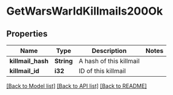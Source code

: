 # GetWarsWarIdKillmails200Ok

## Properties

Name | Type | Description | Notes
------------ | ------------- | ------------- | -------------
**killmail_hash** | **String** | A hash of this killmail | 
**killmail_id** | **i32** | ID of this killmail | 

[[Back to Model list]](../README.md#documentation-for-models) [[Back to API list]](../README.md#documentation-for-api-endpoints) [[Back to README]](../README.md)


